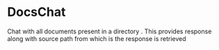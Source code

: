 # DocsChat
Chat with all documents present in a directory . This provides response along with source path from which is the response is retrieved
